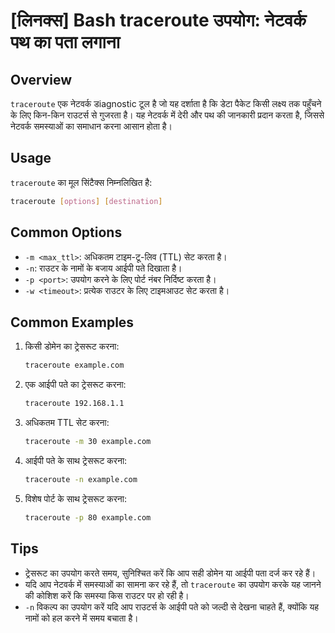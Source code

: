 # [लिनक्स] Bash traceroute उपयोग: नेटवर्क पथ का पता लगाना

## Overview
`traceroute` एक नेटवर्क डiagnostic टूल है जो यह दर्शाता है कि डेटा पैकेट किसी लक्ष्य तक पहुँचने के लिए किन-किन राउटर्स से गुजरता है। यह नेटवर्क में देरी और पथ की जानकारी प्रदान करता है, जिससे नेटवर्क समस्याओं का समाधान करना आसान होता है।

## Usage
`traceroute` का मूल सिंटैक्स निम्नलिखित है:

```bash
traceroute [options] [destination]
```

## Common Options
- `-m <max_ttl>`: अधिकतम टाइम-टू-लिव (TTL) सेट करता है।
- `-n`: राउटर के नामों के बजाय आईपी पते दिखाता है।
- `-p <port>`: उपयोग करने के लिए पोर्ट नंबर निर्दिष्ट करता है।
- `-w <timeout>`: प्रत्येक राउटर के लिए टाइमआउट सेट करता है।

## Common Examples
1. किसी डोमेन का ट्रेसरूट करना:
   ```bash
   traceroute example.com
   ```

2. एक आईपी पते का ट्रेसरूट करना:
   ```bash
   traceroute 192.168.1.1
   ```

3. अधिकतम TTL सेट करना:
   ```bash
   traceroute -m 30 example.com
   ```

4. आईपी पते के साथ ट्रेसरूट करना:
   ```bash
   traceroute -n example.com
   ```

5. विशेष पोर्ट के साथ ट्रेसरूट करना:
   ```bash
   traceroute -p 80 example.com
   ```

## Tips
- ट्रेसरूट का उपयोग करते समय, सुनिश्चित करें कि आप सही डोमेन या आईपी पता दर्ज कर रहे हैं।
- यदि आप नेटवर्क में समस्याओं का सामना कर रहे हैं, तो `traceroute` का उपयोग करके यह जानने की कोशिश करें कि समस्या किस राउटर पर हो रही है।
- `-n` विकल्प का उपयोग करें यदि आप राउटर्स के आईपी पते को जल्दी से देखना चाहते हैं, क्योंकि यह नामों को हल करने में समय बचाता है।
